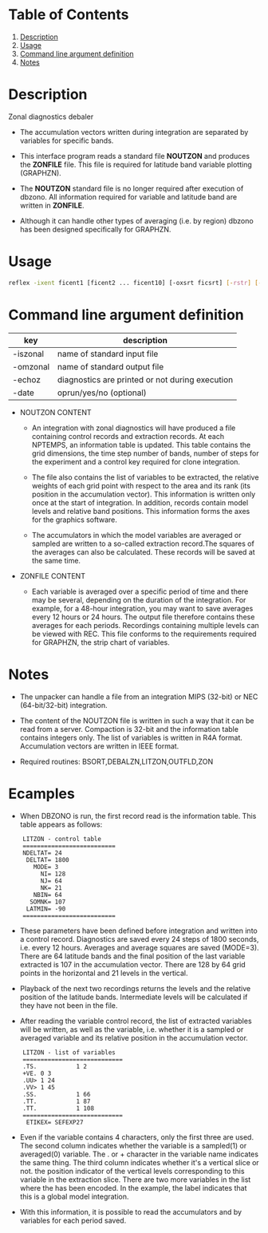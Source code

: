 # Table of Contents
1. [Description](#description)
2. [Usage](#usage)
3. [Command line argument definition](#command-line-argument-definition)
4. [Notes](#notes)

# Description

Zonal diagnostics debaler 

* The accumulation vectors written during integration are separated by variables for specific bands.

* This interface program reads a standard file **NOUTZON** and produces the **ZONFILE** file. This file is required for latitude band variable plotting (GRAPHZN).
  
* The **NOUTZON** standard file is no longer required after execution of dbzono. All information required for variable and latitude band are written in **ZONFILE**.

* Although it can handle other types of averaging (i.e. by region) dbzono has been designed specifically for GRAPHZN.

# Usage

```bash
reflex -ixent ficent1 [ficent2 ... ficent10] [-oxsrt ficsrt] [-rstr] [-stats] [-errtolr niveau] [-msglvl niveau]
```

# Command line argument definition

|      key       |     description    | 
| -------------- | ------------------ |
| -iszonal       | name of standard input file |
| -omzonal       | name of standard output file |
| -echoz         | diagnostics are printed or not during execution |
| -date          | oprun/yes/no (optional)|

* NOUTZON CONTENT
   * An integration with zonal diagnostics will have produced a file containing control records and extraction records. At each NPTEMPS, an information table is updated. This table contains the grid dimensions, the time step number of bands, number of steps for the experiment and a control key required for clone integration.

   * The file also contains the list of variables to be extracted, the relative weights of each grid point with respect to the area and its rank (its position in the accumulation vector). This information is written only once at the start of integration. In addition, records contain model levels and relative band positions. This information forms the axes for the graphics software.

   * The accumulators in which the model variables are averaged or sampled are written to a so-called extraction record.The squares of the averages can also be calculated. These records will be saved at the same time.

* ZONFILE CONTENT
   * Each variable is averaged over a specific period of time and there may be several, depending on the duration of the integration. For example, for a 48-hour integration, you may want to save averages every 12 hours or 24 hours. The output file therefore contains these averages for each periods. Recordings containing multiple levels can be viewed with REC. This file conforms to the requirements required for GRAPHZN, the strip chart of variables.

# Notes
* The unpacker can handle a file from an integration MIPS (32-bit) or NEC (64-bit/32-bit) integration.  
* The content of the NOUTZON file is written in such a way that it can be read from a server. Compaction is 32-bit and the information table contains integers only. The list of  variables is written in R4A format. Accumulation vectors are written in IEEE format.

* Required routines: BSORT,DEBALZN,LITZON,OUTFLD,ZON

# Ecamples
* When DBZONO is run, the first record read is the information table. This table appears as follows:

```
    LITZON - control table
    ==========================
    NDELTAT= 24
     DELTAT= 1800
       MODE= 3
         NI= 128
         NJ= 64
         NK= 21
       NBIN= 64
      SOMNK= 107
     LATMIN= -90
    ==========================
```
* These parameters have been defined before integration and written into a control record. Diagnostics are saved every 24 steps of 1800 seconds, i.e. every 12 hours. Averages and average squares are saved (MODE=3). There are 64 latitude bands and the final position of the last variable extracted is 107 in the accumulation vector. There are 128 by 64 grid points in the horizontal and 21 levels in the vertical.

* Playback of the next two recordings returns the levels and the relative position of the latitude bands. Intermediate levels will be calculated if they have not been in the file.

* After reading the variable control record, the list of extracted variables will be written, as well as the variable, i.e. whether it is a sampled or averaged variable and its relative position in the accumulation vector.

```
    LITZON - list of variables
    ============================
    .TS.           1 2
    +VE. 0 3
    .UU> 1 24
    .VV> 1 45
    .SS.           1 66
    .TT.           1 87
    .TT.           1 108
    ============================
     ETIKEX= SEFEXP27
```

* Even if the variable contains 4 characters, only the first three are used. The second column indicates whether the variable is a sampled(1) or averaged(0) variable. The . or + character in the variable name indicates the same thing. The third column indicates whether it's a vertical slice or not. the position indicator of the vertical levels corresponding to this variable in the extraction slice. There are two more variables in the list where the has been encoded. In the example, the label indicates that this is a global model integration.
 
* With this information, it is possible to read the accumulators and by variables for each period saved.






